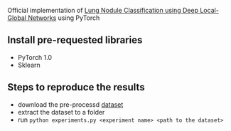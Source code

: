 Official implementation of [Lung Nodule Classification using Deep Local-Global Networks](https://arxiv.org/abs/1904.10126) using PyTorch 
## Install pre-requested libraries
- PyTorch 1.0
- Sklearn
## Steps to reproduce the results
- download the pre-processd [dataset](https://drive.google.com/file/d/1P75yyok2LoEB41WX-lRPj25YF2s2wTVi/view?usp=sharing) 
- extract the dataset to a folder
- run `python experiments.py <experiment name> <path to the dataset>`


